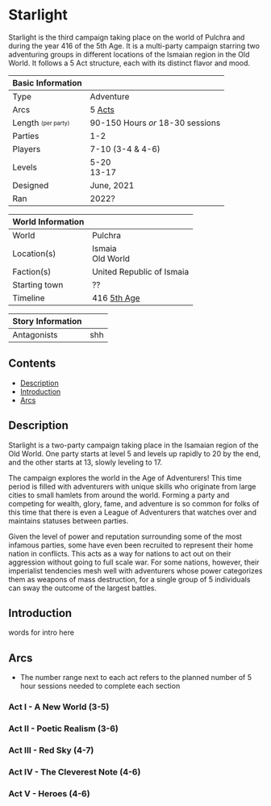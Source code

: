 # Starlight

Starlight is the third campaign taking place on the world of Pulchra and during the year 416 of the 5th Age. It is a multi-party campaign starring two adventuring groups in different locations of the Ismaian region in the Old World. It follows a 5 Act structure, each with its distinct flavor and mood.

| Basic Information | |
| - | - |
| Type | Adventure |
| Arcs | 5 [Acts](#arcs) |
| Length <sub><sup>(per party)</sup></sub> | 90-150 Hours *or* 18-30 sessions |
| Parties | 1-2 |
| Players | 7-10 (3-4 & 4-6) |
| Levels | 5-20<br>13-17 |
| Designed | June, 2021 |
| Ran | 2022? |

| World Information | |
| - | - |
| World | Pulchra |
| Location(s) | Ismaia<br>Old World |
| Faction(s) | United Republic of Ismaia |
| Starting town | ?? |
| Timeline | 416 [5th Age](../Events/timeline.md#5th---age-of-the-king) |

| Story Information | |
| - | - |
| Antagonists | shh |

## Contents

- [Description](#description)
- [Introduction](#introduction)
- [Arcs](#arcs)

## Description

Starlight is a two-party campaign taking place in the Isamaian region of the Old World. One party starts at level 5 and levels up rapidly to 20 by the end, and the other starts at 13, slowly leveling to 17.

The campaign explores the world in the Age of Adventurers! This time period is filled with adventurers with unique skills who originate from large cities to small hamlets from around the world. Forming a party and competing for wealth, glory, fame, and adventure is so common for folks of this time that there is even a League of Adventurers that watches over and maintains statuses between parties.

Given the level of power and reputation surrounding some of the most infamous parties, some have even been recruited to represent their home nation in conflicts. This acts as a way for nations to act out on their aggression without going to full scale war. For some nations, however, their imperialist tendencies mesh well with adventurers whose power categorizes them as weapons of mass destruction, for a single group of 5 individuals can sway the outcome of the largest battles.

## Introduction

words for intro here

## Arcs

- The number range next to each act refers to the planned number of 5 hour sessions needed to complete each section

### Act I - A New World (3-5)

### Act II - Poetic Realism (3-6)

### Act III - Red Sky (4-7)

### Act IV - The Cleverest Note (4-6)

### Act V - Heroes (4-6)
